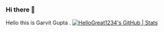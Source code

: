 ### Hi there 👋
Hello this is Garvit Gupta .
[![HelloGreat1234's GitHub | Stats](https://stats.quine.sh/HelloGreat1234/github?theme=dark)](https://quine.sh?utm_source=widgets&utm_campaign=HelloGreat1234)
<!--
**HelloGreat1234/HelloGreat1234** is a ✨ _special_ ✨ repository because its `README.md` (this file) appears on your GitHub profile.

Here are some ideas to get you started:

- 🔭 I’m currently working on ...
- 🌱 I’m currently learning ...
- 👯 I’m looking to collaborate on ...
- 🤔 I’m looking for help with ...
- 💬 Ask me about ...
- 📫 How to reach me: ...
- 😄 Pronouns: ...
- ⚡ Fun fact: ...
-->
